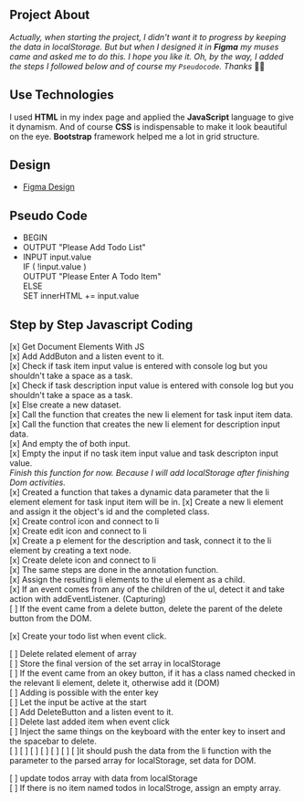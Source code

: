 ## Project About
*Actually, when starting the project, I didn't want it to progress by keeping the data in localStorage. But but when I designed it in **Figma**  my muses came and asked me to do this. I hope you like it. Oh, by the way, I added the steps I followed below and of course my `Pseudocode`. Thanks* 🤸‍♀️

## Use Technologies
I used **HTML** in my index page and applied the **JavaScript** language to give it dynamism. And of course **CSS** is indispensable to make it look beautiful on the eye. **Bootstrap** framework helped me a lot in grid structure.

## Design
- [Figma Design](https://www.figma.com/file/Po79NBfsNv6HeDX5ov9KON/Todo-App-%7C-JS?node-id=0%3A1)


## Pseudo Code
- BEGIN
- OUTPUT "Please Add Todo List"
- INPUT input.value </br>
    IF ( !input.value ) </br>
    OUTPUT "Please Enter A Todo Item" </br>
    ELSE </br>
    SET innerHTML += input.value </br>    

## Step by Step Javascript Coding
[x] Get Document Elements With JS </br> 
[x] Add AddButon and a listen event to it. </br> 
[x] Check if task item input value is entered with console log but you shouldn't take a space as a task.</br> 
[x] Check if task description input value is entered with console log but you shouldn't take a space as a task.</br> 
[x] Else create a new dataset.</br>
[x] Call the function that creates the new li element for task input item data.</br>
[x] Call the function that creates the new li element for description input data.</br>
[x] And empty the of both input.</br>
[x] Empty the input if no task item input value and task descripton input value.</br>
*Finish this function for now. Because I will add localStorage after finishing Dom activities.*</br>
[x] Created a function that takes a dynamic data parameter that the li element element for task input item will be in.
[x] Create a new li element and assign it the object's id and the completed class.</br>
[x] Create control icon and connect to li</br>
[x] Create edit icon and connect to li</br>
[x] Create a p element for the description and task, connect it to the li element by creating a text node.</br>
[x] Create delete icon and connect to li</br>
[x] The same steps are done in the annotation function.</br>
[x] Assign the resulting li elements to the ul element as a child. </br>
[x] If an event comes from any of the children of the ul, detect it and take action with addEventListener. (Capturing)</br>
[ ] If the event came from a delete button, delete the parent of the delete button from the DOM.</br>







[x] Create your todo list when event click. </br>


 







[ ] Delete related element of array</br>
[ ] Store the final version of the set array in localStorage</br>
[ ] If the event came from an okey button, if it has a class named checked in the relevant li element, delete it, otherwise add it (DOM)</br>
[ ] Adding is possible with the enter key</br>
[ ] Let the input be active at the start</br>
[ ] Add DeleteButton and a listen event to it. </br> 
[ ] Delete last added item when event click </br> 
[ ] Inject the same things on the keyboard with the enter key to insert and the spacebar to delete. </br> 
[ ]
[ ]
[ ]
[ ]
[ ]
[ ]
[ ]it should push the data from the li function with the parameter to the parsed array for localStorage, set data for DOM.

[ ] update todos array with data from localStorage </br>
[ ] If there is no item named todos in localStroge, assign an empty array. </br>